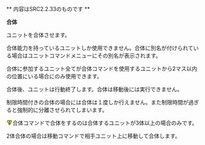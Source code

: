 ** 内容はSRC2.2.33のものです **

**合体**

ユニットを合体させます。

合体能力を持っているユニットしか使用できません。合体に別名が付けられている場合はユニットコマンドメニューにその別名が表示されます。

合体に参加するユニット全てが合体コマンドを使用するユニットから2マス以内の位置にいる場合にのみ使用できます。

合体後、ユニットは行動終了します。合体は移動後には実行できません。

制限時間付きの合体の場合には合体は１度しか行えません。また制限時間が過ぎると強制的に分離させられてしまいます。

![](../images/bm0.gif)合体コマンドで合体をするのは合体するユニットが3体以上の場合のみです。

2体合体の場合は移動コマンドで相手ユニット上に移動して合体します。
